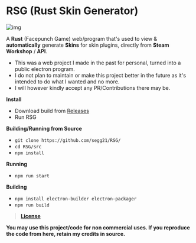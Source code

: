 # RSG (Rust Skin Generator)

![img](https://github.com/LegitSoulja/segg21/blob/main/src/assets/img/preview.png?raw=true&cache=113)

A **Rust** (Facepunch Game) web/program that's used to view & **automatically** generate **Skins** for skin plugins, directly from **Steam Workshop** / **API**.
 
- This was a web project I made in the past for personal, turned into a public electron program.
- I do not plan to maintain or make this project better in the future as it's intended to do what I wanted and no more.
- I will however kindly accept any PR/Contributions there may be.

**Install**
- Download build from [Releases](https://github.com/LegitSoulja/RSG/releases)
- Run RSG

**Building/Running from Source**
- `git clone https://github.com/segg21/RSG/`
- `cd RSG/src`
- `npm install`

**Running**
- `npm run start`

**Building**
- `npm install electron-builder electron-packager`
- `npm run build`


> [**License**](https://github.com/segg21/RSG/blob/main/LICENSE)

**You may use this project/code for non commercial uses. If you reproduce the code from here, retain my credits in source.**
